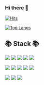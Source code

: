### Hi there 👋

[![Hits](https://hits.seeyoufarm.com/api/count/incr/badge.svg?url=https%3A%2F%2Fgithub.com%2Fcooco01&count_bg=%2379C83D&title_bg=%23555555&icon=&icon_color=%23E7E7E7&title=hits&edge_flat=false)](https://hits.seeyoufarm.com)

[![Top Langs](https://github-readme-stats.vercel.app/api/top-langs/?cooco01=anuraghazra&layout=compact)](https://github.com/cooc01/github-readme-stats)

<!--
**cooco01/cooco01** is a ✨ _special_ ✨ repository because its `README.md` (this file) appears on your GitHub profile.

Here are some ideas to get you started:

- 🔭 I’m currently working on ...
- 🌱 I’m currently learning ...
- 👯 I’m looking to collaborate on ...
- 🤔 I’m looking for help with ...
- 💬 Ask me about ...
- 📫 How to reach me: ...
- 😄 Pronouns: ...
- ⚡ Fun fact: ...
-->


## 📚 Stack 📚

<img src="https://img.shields.io/badge/JAVA-007396?style=for-the-badge&logo=java&logoColor=black"> <img src="https://img.shields.io/badge/Spring-6DB33F?style=for-the-badge&logo=Spring&logoColor=black"> 
<img src="https://img.shields.io/badge/oracle-F80000?style=for-the-badge&logo=oracle&logoColor=black">
<img src="https://img.shields.io/badge/mysql-4479A1?style=for-the-badge&logo=mysql&logoColor=black">
<img src="https://img.shields.io/badge/javascript-F7DF1E?style=for-the-badge&logo=javascript&logoColor=black"> 

<img src="https://img.shields.io/badge/jquery-0769AD?style=for-the-badge&logo=jquery&logoColor=black"> <img src="https://img.shields.io/badge/html-E34F26?style=for-the-badge&logo=html5&logoColor=black">
<img src="https://img.shields.io/badge/css-1572B6?style=for-the-badge&logo=css3&logoColor=black">
<img src="https://img.shields.io/badge/bootstrap-7952B3?style=for-the-badge&logo=bootstrap&logoColor=black">
<img src="https://img.shields.io/badge/python-3776AB?style=for-the-badge&logo=python&logoColor=black">

<img src="https://img.shields.io/badge/github-181717?style=for-the-badge&logo=github&logoColor=white"> <img src="https://img.shields.io/badge/aws-232F3E?style=for-the-badge&logo=aws&logoColor=white"> <img src="https://img.shields.io/badge/apache tomcat-F8DC75?style=for-the-badge&logo=apachetomcat&logo color=white">



<!-- | `default` ![default][default] | `dark` ![dark][dark] | `radical` ![radical][radical] |

| `default_repocard` ![default_repocard][default_repocard_repo] | `dark` ![dark][dark_repo] | `radical` ![radical][radical_repo] |

[default]: https://github-readme-stats.vercel.app/api?cooco01=anuraghazra&show_icons=true&hide=contribs,prs&cache_seconds=86400&theme=default

[default_repo]: https://github-readme-stats.vercel.app/api/pin/?cooco01=anuraghazra&repo=github-readme-stats&cache_seconds=86400&theme=default -->

<!--https://github-readme-stats.vercel.app/api?cooco01=anuraghazra&theme=dark&show_icons=true -->
